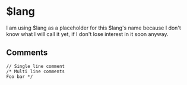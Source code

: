 # $lang
I am using $lang as a placeholder for this $lang's name because I don't know what I will call it yet, if I don't lose interest in it soon anyway.

## Comments
```
// Single line comment
/* Multi line comments
Foo bar */
```

